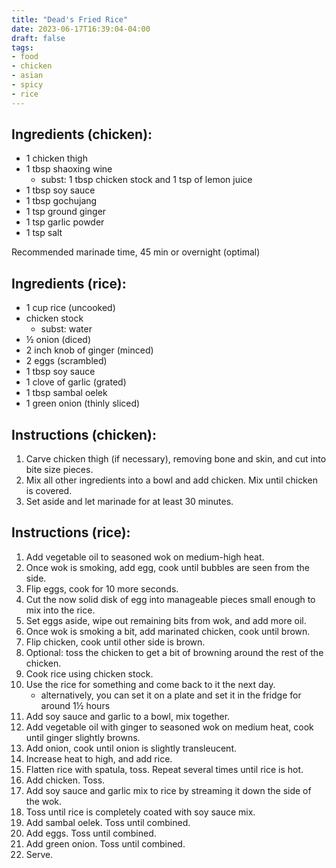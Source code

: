 ```yaml
---
title: "Dead's Fried Rice"
date: 2023-06-17T16:39:04-04:00
draft: false
tags:
- food
- chicken
- asian
- spicy
- rice
---
```


## Ingredients (chicken):
- 1 chicken thigh
- 1 tbsp shaoxing wine
    - subst: 1 tbsp chicken stock and 1 tsp of lemon juice
- 1 tbsp soy sauce
- 1 tbsp gochujang 
- 1 tsp ground ginger 
- 1 tsp garlic powder
- 1 tsp salt

Recommended marinade time, 45 min or overnight (optimal)

## Ingredients (rice):
- 1 cup rice (uncooked)
- chicken stock
    - subst: water
- &frac12; onion (diced)
- 2 inch knob of ginger (minced)
- 2 eggs (scrambled)
- 1 tbsp soy sauce
- 1 clove of garlic (grated)
- 1 tbsp sambal oelek
- 1 green onion (thinly sliced)

## Instructions (chicken):
1. Carve chicken thigh (if necessary), removing bone and skin, and cut into bite size pieces.
2. Mix all other ingredients into a bowl and add chicken. Mix until chicken is covered.
3. Set aside and let marinade for at least 30 minutes.

## Instructions (rice):
1. Add vegetable oil to seasoned wok on medium-high heat.
1. Once wok is smoking, add egg, cook until bubbles are seen from the side.
1. Flip eggs, cook for 10 more seconds.
1. Cut the now solid disk of egg into manageable pieces small enough to mix into the rice.
1. Set eggs aside, wipe out remaining bits from wok, and add more oil.
1. Once wok is smoking a bit, add marinated chicken, cook until brown.
1. Flip chicken, cook until other side is brown.
1. Optional: toss the chicken to get a bit of browning around the rest of the chicken.
1. Cook rice using chicken stock.
1. Use the rice for something and come back to it the next day.
    - alternatively, you can set it on a plate and set it in the fridge for around 1&frac12; hours
1. Add soy sauce and garlic to a bowl, mix together.
1. Add vegetable oil with ginger to seasoned wok on medium heat, cook until ginger slightly browns.
1. Add onion, cook until onion is slightly transleucent. 
1. Increase heat to high, and add rice.
1. Flatten rice with spatula, toss. Repeat several times until rice is hot.
1. Add chicken. Toss.
1. Add soy sauce and garlic mix to rice by streaming it down the side of the wok.
1. Toss until rice is completely coated with soy sauce mix.
1. Add sambal oelek. Toss until combined.
1. Add eggs. Toss until combined.
1. Add green onion. Toss until combined.
1. Serve.
